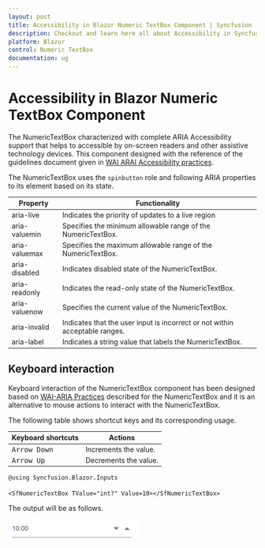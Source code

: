 ```yaml
---
layout: post
title: Accessibility in Blazor Numeric TextBox Component | Syncfusion
description: Checkout and learn here all about Accessibility in Syncfusion Blazor Numeric TextBox component and more.
platform: Blazor
control: Numeric TextBox
documentation: ug
---
```


# Accessibility in Blazor Numeric TextBox Component

The NumericTextBox characterized with complete ARIA Accessibility support that helps to accessible by on-screen readers and other assistive technology devices. This component designed with the reference of the guidelines document given in [WAI ARAI Accessibility practices](http://www.w3.org/TR/wai-aria-practices-1.1/#spinbutton).

The NumericTextBox uses the `spinbutton` role and following ARIA properties to its element based on its state.

| **Property** | **Functionality** |
| --- | --- |
| aria-live | Indicates the priority of updates to a live region |
| aria-valuemin | Specifies the minimum allowable range of the NumericTextBox.|
| aria-valuemax | Specifies the maximum allowable range of the NumericTextBox. |
| aria-disabled | Indicates disabled state of the NumericTextBox. |
| aria-readonly | Indicates the read-only state of the NumericTextBox. |
| aria-valuenow | Specifies the current value of the NumericTextBox. |
| aria-invalid | Indicates that the user input is incorrect or not within acceptable ranges. |
| aria-label | Indicates a string value that labels the NumericTextBox. |

## Keyboard interaction

Keyboard interaction of the NumericTextBox component has been designed based on [WAI-ARIA Practices](http://www.w3.org/TR/wai-aria-practices-1.1/#spinbutton) described for the NumericTextBox and it is an alternative to mouse actions to interact with the NumericTextBox.

The following table shows shortcut keys and its corresponding usage.

| **Keyboard shortcuts** | **Actions** |
| --- | --- |
| <kbd>Arrow Down</kbd> | Increments the value. |
| <kbd>Arrow Up</kbd> | Decrements the value. |

```cshtml
@using Syncfusion.Blazor.Inputs

<SfNumericTextBox TValue="int?" Value=10></SfNumericTextBox>
```

The output will be as follows.

![NumericTextBox Sample](./images/numeric_getting_started.png)